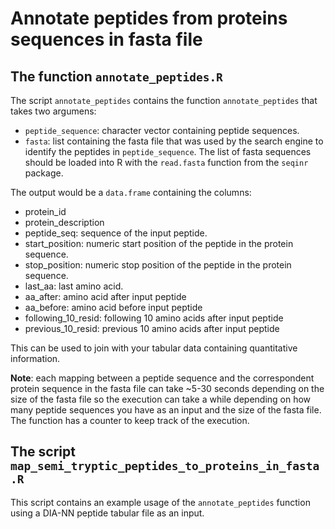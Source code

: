 # Annotate peptides from proteins sequences in fasta file  

## The function `annotate_peptides.R`  

The script `annotate_peptides` contains the function `annotate_peptides` that takes two argumens:

- `peptide_sequence`: character vector containing peptide sequences.
- `fasta`: list containing the fasta file that was used by the search engine to identify the peptides in `peptide_sequence`. The list of fasta sequences should be loaded into R with the `read.fasta` function from the `seqinr` package.  

The output would be a `data.frame` containing the columns:

- protein_id
- protein_description
- peptide_seq: sequence of the input peptide.
- start_position: numeric start position of the peptide in the protein sequence.
- stop_position: numeric stop position of the peptide in the protein sequence.
- last_aa: last amino acid.
- aa_after: amino acid after input peptide
- aa_before: amino acid before input peptide
- following_10_resid: following 10 amino acids after input peptide
- previous_10_resid: previous 10 amino acids after input peptide

This can be used to join with your tabular data containing quantitative information.

__Note__: each mapping between a peptide sequence and the correspondent protein sequence in the fasta file can take ~5-30 seconds depending on the size of the fasta file so the execution can take a while depending on how many peptide sequences you have as an input and the size of the fasta file. The function has a counter to keep track of the execution.  

## The script `map_semi_tryptic_peptides_to_proteins_in_fasta.R`  

This script contains an example usage of the `annotate_peptides` function using a DIA-NN peptide tabular file as an input.


